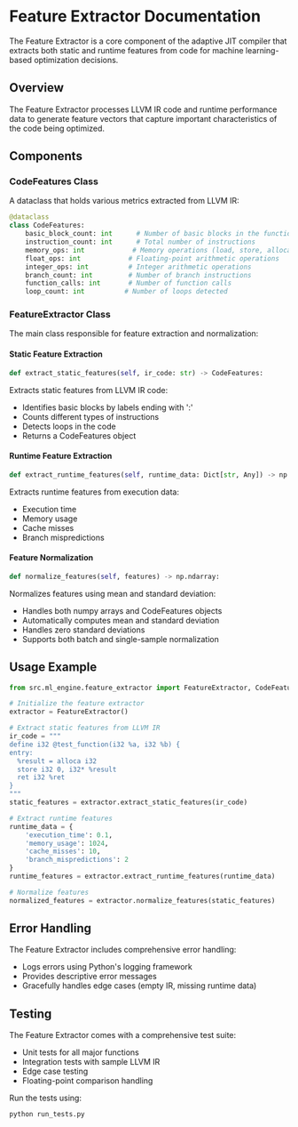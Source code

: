 # Feature Extractor Documentation

The Feature Extractor is a core component of the adaptive JIT compiler that extracts both static and runtime features from code for machine learning-based optimization decisions.

## Overview

The Feature Extractor processes LLVM IR code and runtime performance data to generate feature vectors that capture important characteristics of the code being optimized.

## Components

### CodeFeatures Class

A dataclass that holds various metrics extracted from LLVM IR:

```python
@dataclass
class CodeFeatures:
    basic_block_count: int      # Number of basic blocks in the function
    instruction_count: int      # Total number of instructions
    memory_ops: int            # Memory operations (load, store, alloca)
    float_ops: int            # Floating-point arithmetic operations
    integer_ops: int          # Integer arithmetic operations
    branch_count: int         # Number of branch instructions
    function_calls: int       # Number of function calls
    loop_count: int          # Number of loops detected
```

### FeatureExtractor Class

The main class responsible for feature extraction and normalization:

#### Static Feature Extraction

```python
def extract_static_features(self, ir_code: str) -> CodeFeatures:
```

Extracts static features from LLVM IR code:
- Identifies basic blocks by labels ending with ':'
- Counts different types of instructions
- Detects loops in the code
- Returns a CodeFeatures object

#### Runtime Feature Extraction

```python
def extract_runtime_features(self, runtime_data: Dict[str, Any]) -> np.ndarray:
```

Extracts runtime features from execution data:
- Execution time
- Memory usage
- Cache misses
- Branch mispredictions

#### Feature Normalization

```python
def normalize_features(self, features) -> np.ndarray:
```

Normalizes features using mean and standard deviation:
- Handles both numpy arrays and CodeFeatures objects
- Automatically computes mean and standard deviation
- Handles zero standard deviations
- Supports both batch and single-sample normalization

## Usage Example

```python
from src.ml_engine.feature_extractor import FeatureExtractor, CodeFeatures

# Initialize the feature extractor
extractor = FeatureExtractor()

# Extract static features from LLVM IR
ir_code = """
define i32 @test_function(i32 %a, i32 %b) {
entry:
  %result = alloca i32
  store i32 0, i32* %result
  ret i32 %ret
}
"""
static_features = extractor.extract_static_features(ir_code)

# Extract runtime features
runtime_data = {
    'execution_time': 0.1,
    'memory_usage': 1024,
    'cache_misses': 10,
    'branch_mispredictions': 2
}
runtime_features = extractor.extract_runtime_features(runtime_data)

# Normalize features
normalized_features = extractor.normalize_features(static_features)
```

## Error Handling

The Feature Extractor includes comprehensive error handling:
- Logs errors using Python's logging framework
- Provides descriptive error messages
- Gracefully handles edge cases (empty IR, missing runtime data)

## Testing

The Feature Extractor comes with a comprehensive test suite:
- Unit tests for all major functions
- Integration tests with sample LLVM IR
- Edge case testing
- Floating-point comparison handling

Run the tests using:
```bash
python run_tests.py
```
